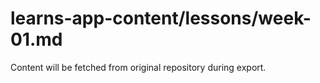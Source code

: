 # learns-app-content/lessons/week-01.md

Content will be fetched from original repository during export.